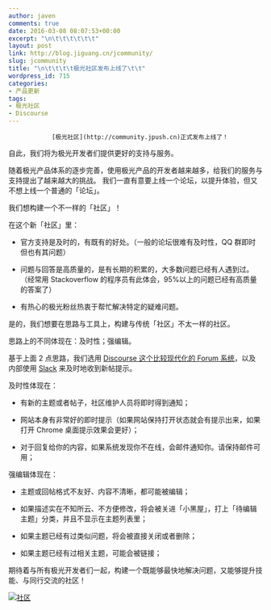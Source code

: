 ```yaml
---
author: javen
comments: true
date: 2016-03-08 08:07:53+00:00
excerpt: "\n\t\t\t\t\t\t"
layout: post
link: http://blog.jiguang.cn/jcommunity/
slug: jcommunity
title: "\n\t\t\t\t极光社区发布上线了\t\t"
wordpress_id: 715
categories:
- 产品更新
tags:
- 极光社区
- Discourse
---
```



				[极光社区](http://community.jpush.cn)正式发布上线了！

自此，我们将为极光开发者们提供更好的支持与服务。

随着极光产品体系的逐步完善，使用极光产品的开发者越来越多，给我们的服务与支持提出了越来越大的挑战。 我们一直有意要上线一个论坛，以提升体验，但又不想上线一个普通的「论坛」。

我们想构建一个不一样的「社区」！

在这个新「社区」里：



	
  * 官方支持是及时的，有既有的好处。（一般的论坛很难有及时性，QQ 群即时但也有其问题）

	
  * 问题与回答是高质量的，是有长期的积累的，大多数问题已经有人遇到过。（经常用 Stackoverflow 的程序员有此体会，95%以上的问题已经有高质量的答案了）

	
  * 有热心的极光粉丝热衷于帮忙解决特定的疑难问题。


是的，我们想要在思路与工具上，构建与传统「社区」不太一样的社区。

思路上的不同体现在：及时性；强编辑。

基于上面 2 点思路，我们选用 [Discourse 这个比较现代化的 Forum 系统](http://community.jpush.cn/t/discourse/31/4)，以及内部使用 [Slack](https://slack.com/) 来及时地收到新帖提示。

及时性体现在：



	
  * 有新的主题或者帖子，社区维护人员将即时得到通知；

	
  * 网站本身有非常好的即时提示（如果网站保持打开状态就会有提示出来，如果打开 Chrome 桌面提示效果会更好）；

	
  * 对于回复给你的内容，如果系统发现你不在线，会邮件通知你。请保持邮件可用；


强编辑体现在：

	
  * 主题或回帖格式不友好、内容不清晰，都可能被编辑；

	
  * 如果描述实在不知所云、不方便修改，将会被关进「小黑屋」，打上「待编辑主题」分类，并且不显示在主题列表里；

	
  * 如果主题已经有过类似问题，将会被直接关闭或者删除；

	
  * 如果主题已经有过相关主题，可能会被链接；


期待着与所有极光开发者们一起，构建一个既能够最快地解决问题，又能够提升技能、与同行交流的社区！

[![社区](http://blog.jiguang.cn/wp-content/uploads/2016/03/社区-.jpg)](http://community.jpush.cn/)		
